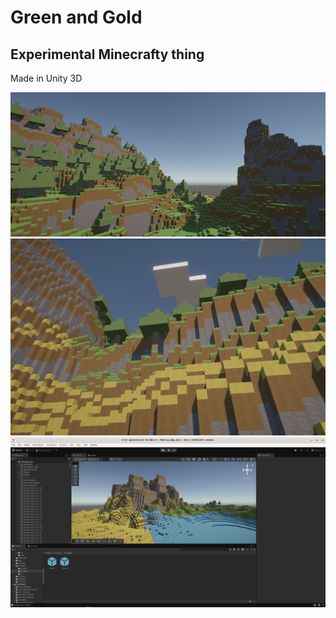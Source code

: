 # Green and Gold
## Experimental Minecrafty thing

Made in Unity 3D

![Landscape](Screenshots/landscape.jpg)
![Trees](Screenshots/trees.png)
![Unity Editor](Screenshots/editor.png)
